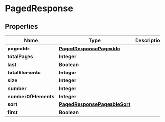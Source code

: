 

# PagedResponse

## Properties

Name | Type | Description | Notes
------------ | ------------- | ------------- | -------------
**pageable** | [**PagedResponsePageable**](PagedResponsePageable.md) |  |  [optional]
**totalPages** | **Integer** |  |  [optional]
**last** | **Boolean** |  |  [optional]
**totalElements** | **Integer** |  |  [optional]
**size** | **Integer** |  |  [optional]
**number** | **Integer** |  |  [optional]
**numberOfElements** | **Integer** |  |  [optional]
**sort** | [**PagedResponsePageableSort**](PagedResponsePageableSort.md) |  |  [optional]
**first** | **Boolean** |  |  [optional]



